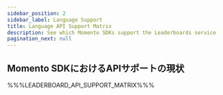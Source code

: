 ```yaml
---
sidebar_position: 2
sidebar_label: Language Support
title: Language API Support Matrix
description: See which Momento SDKs support the Leaderboards service
pagination_next: null
---
```


## Momento SDKにおけるAPIサポートの現状

%%%LEADERBOARD_API_SUPPORT_MATRIX%%%

